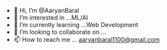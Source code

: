 - 👋 Hi, I’m @AaryanBaral
- 👀 I’m interested in ...ML/AI
- 🌱 I’m currently learning ...Web Development
- 💞️ I’m looking to collaborate on ...
- 📫 How to reach me ... aaryanbaral1100@gmail.com

<!---
AaryanBaral/AaryanBaral is a ✨ special ✨ repository because its `README.md` (this file) appears on your GitHub profile.
You can click the Preview link to take a look at your changes.
--->

